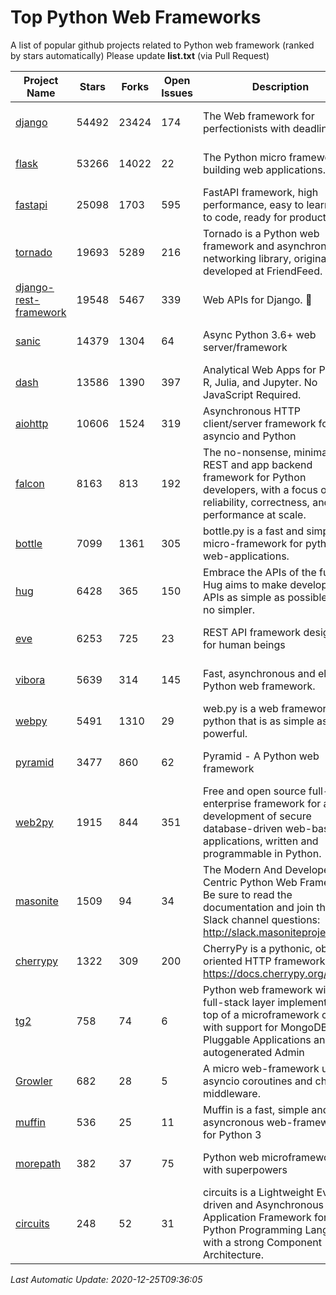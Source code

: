 # Top Python Web Frameworks
A list of popular github projects related to Python web framework (ranked by stars automatically)
Please update **list.txt** (via Pull Request)

| Project Name | Stars | Forks | Open Issues | Description | Last Commit |
| ------------ | ----- | ----- | ----------- | ----------- | ----------- |
| [django](https://github.com/django/django) | 54492 | 23424 | 174 | The Web framework for perfectionists with deadlines. | 2020-12-23 16:21:25 |
| [flask](https://github.com/pallets/flask) | 53266 | 14022 | 22 | The Python micro framework for building web applications. | 2020-12-22 05:51:15 |
| [fastapi](https://github.com/tiangolo/fastapi) | 25098 | 1703 | 595 | FastAPI framework, high performance, easy to learn, fast to code, ready for production | 2020-12-20 19:18:06 |
| [tornado](https://github.com/tornadoweb/tornado) | 19693 | 5289 | 216 | Tornado is a Python web framework and asynchronous networking library, originally developed at FriendFeed. | 2020-11-03 02:28:30 |
| [django-rest-framework](https://github.com/encode/django-rest-framework) | 19548 | 5467 | 339 | Web APIs for Django. 🎸 | 2020-12-21 16:41:12 |
| [sanic](https://github.com/huge-success/sanic) | 14379 | 1304 | 64 | Async Python 3.6+ web server/framework | Build fast. Run fast. | 2020-12-25 06:29:21 |
| [dash](https://github.com/plotly/dash) | 13586 | 1390 | 397 | Analytical Web Apps for Python, R, Julia, and Jupyter. No JavaScript Required. | 2020-12-18 15:14:48 |
| [aiohttp](https://github.com/aio-libs/aiohttp) | 10606 | 1524 | 319 | Asynchronous HTTP client/server framework for asyncio and Python | 2020-12-21 13:00:37 |
| [falcon](https://github.com/falconry/falcon) | 8163 | 813 | 192 | The no-nonsense, minimalist REST and app backend framework for Python developers, with a focus on reliability, correctness, and performance at scale. | 2020-12-22 20:20:48 |
| [bottle](https://github.com/bottlepy/bottle) | 7099 | 1361 | 305 | bottle.py is a fast and simple micro-framework for python web-applications. | 2020-11-11 18:33:05 |
| [hug](https://github.com/hugapi/hug) | 6428 | 365 | 150 | Embrace the APIs of the future. Hug aims to make developing APIs as simple as possible, but no simpler. | 2020-08-10 05:07:26 |
| [eve](https://github.com/pyeve/eve) | 6253 | 725 | 23 | REST API framework designed for human beings | 2020-12-05 10:24:15 |
| [vibora](https://github.com/vibora-io/vibora) | 5639 | 314 | 145 | Fast, asynchronous and elegant Python web framework. | 2019-02-11 10:54:12 |
| [webpy](https://github.com/webpy/webpy) | 5491 | 1310 | 29 | web.py is a web framework for python that is as simple as it is powerful.  | 2020-12-22 22:09:10 |
| [pyramid](https://github.com/Pylons/pyramid) | 3477 | 860 | 62 | Pyramid - A Python web framework | 2020-12-24 03:40:54 |
| [web2py](https://github.com/web2py/web2py) | 1915 | 844 | 351 | Free and open source full-stack enterprise framework for agile development of secure database-driven web-based applications, written and programmable in Python. | 2020-11-28 02:23:25 |
| [masonite](https://github.com/MasoniteFramework/masonite) | 1509 | 94 | 34 | The Modern And Developer Centric Python Web Framework. Be sure to read the documentation and join the Slack channel questions: http://slack.masoniteproject.com | 2020-11-26 03:07:21 |
| [cherrypy](https://github.com/cherrypy/cherrypy) | 1322 | 309 | 200 | CherryPy is a pythonic, object-oriented HTTP framework.      https://docs.cherrypy.org/ | 2020-12-11 21:11:18 |
| [tg2](https://github.com/TurboGears/tg2) | 758 | 74 | 6 | Python web framework with full-stack layer implemented on top of a microframework core with support for MongoDB, Pluggable Applications and autogenerated Admin | 2020-10-08 07:18:07 |
| [Growler](https://github.com/pyGrowler/Growler) | 682 | 28 | 5 | A micro web-framework using asyncio coroutines and chained middleware. | 2020-03-08 07:51:41 |
| [muffin](https://github.com/klen/muffin) | 536 | 25 | 11 | Muffin is a fast, simple and asyncronous web-framework for Python 3 | 2019-11-12 17:45:05 |
| [morepath](https://github.com/morepath/morepath) | 382 | 37 | 75 | Python web microframework with superpowers | 2020-11-22 12:30:54 |
| [circuits](https://github.com/circuits/circuits) | 248 | 52 | 31 | circuits is a Lightweight Event driven and Asynchronous Application Framework for the Python Programming Language with a strong Component Architecture. | 2020-12-16 08:37:47 |

*Last Automatic Update: 2020-12-25T09:36:05*